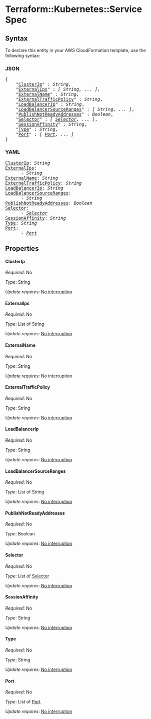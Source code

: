# Terraform::Kubernetes::Service Spec

## Syntax

To declare this entity in your AWS CloudFormation template, use the following syntax:

### JSON

<pre>
{
    "<a href="#clusterip" title="ClusterIp">ClusterIp</a>" : <i>String</i>,
    "<a href="#externalips" title="ExternalIps">ExternalIps</a>" : <i>[ String, ... ]</i>,
    "<a href="#externalname" title="ExternalName">ExternalName</a>" : <i>String</i>,
    "<a href="#externaltrafficpolicy" title="ExternalTrafficPolicy">ExternalTrafficPolicy</a>" : <i>String</i>,
    "<a href="#loadbalancerip" title="LoadBalancerIp">LoadBalancerIp</a>" : <i>String</i>,
    "<a href="#loadbalancersourceranges" title="LoadBalancerSourceRanges">LoadBalancerSourceRanges</a>" : <i>[ String, ... ]</i>,
    "<a href="#publishnotreadyaddresses" title="PublishNotReadyAddresses">PublishNotReadyAddresses</a>" : <i>Boolean</i>,
    "<a href="#selector" title="Selector">Selector</a>" : <i>[ <a href="spec-selector.md">Selector</a>, ... ]</i>,
    "<a href="#sessionaffinity" title="SessionAffinity">SessionAffinity</a>" : <i>String</i>,
    "<a href="#type" title="Type">Type</a>" : <i>String</i>,
    "<a href="#port" title="Port">Port</a>" : <i>[ <a href="spec-port.md">Port</a>, ... ]</i>
}
</pre>

### YAML

<pre>
<a href="#clusterip" title="ClusterIp">ClusterIp</a>: <i>String</i>
<a href="#externalips" title="ExternalIps">ExternalIps</a>: <i>
      - String</i>
<a href="#externalname" title="ExternalName">ExternalName</a>: <i>String</i>
<a href="#externaltrafficpolicy" title="ExternalTrafficPolicy">ExternalTrafficPolicy</a>: <i>String</i>
<a href="#loadbalancerip" title="LoadBalancerIp">LoadBalancerIp</a>: <i>String</i>
<a href="#loadbalancersourceranges" title="LoadBalancerSourceRanges">LoadBalancerSourceRanges</a>: <i>
      - String</i>
<a href="#publishnotreadyaddresses" title="PublishNotReadyAddresses">PublishNotReadyAddresses</a>: <i>Boolean</i>
<a href="#selector" title="Selector">Selector</a>: <i>
      - <a href="spec-selector.md">Selector</a></i>
<a href="#sessionaffinity" title="SessionAffinity">SessionAffinity</a>: <i>String</i>
<a href="#type" title="Type">Type</a>: <i>String</i>
<a href="#port" title="Port">Port</a>: <i>
      - <a href="spec-port.md">Port</a></i>
</pre>

## Properties

#### ClusterIp

_Required_: No

_Type_: String

_Update requires_: [No interruption](https://docs.aws.amazon.com/AWSCloudFormation/latest/UserGuide/using-cfn-updating-stacks-update-behaviors.html#update-no-interrupt)

#### ExternalIps

_Required_: No

_Type_: List of String

_Update requires_: [No interruption](https://docs.aws.amazon.com/AWSCloudFormation/latest/UserGuide/using-cfn-updating-stacks-update-behaviors.html#update-no-interrupt)

#### ExternalName

_Required_: No

_Type_: String

_Update requires_: [No interruption](https://docs.aws.amazon.com/AWSCloudFormation/latest/UserGuide/using-cfn-updating-stacks-update-behaviors.html#update-no-interrupt)

#### ExternalTrafficPolicy

_Required_: No

_Type_: String

_Update requires_: [No interruption](https://docs.aws.amazon.com/AWSCloudFormation/latest/UserGuide/using-cfn-updating-stacks-update-behaviors.html#update-no-interrupt)

#### LoadBalancerIp

_Required_: No

_Type_: String

_Update requires_: [No interruption](https://docs.aws.amazon.com/AWSCloudFormation/latest/UserGuide/using-cfn-updating-stacks-update-behaviors.html#update-no-interrupt)

#### LoadBalancerSourceRanges

_Required_: No

_Type_: List of String

_Update requires_: [No interruption](https://docs.aws.amazon.com/AWSCloudFormation/latest/UserGuide/using-cfn-updating-stacks-update-behaviors.html#update-no-interrupt)

#### PublishNotReadyAddresses

_Required_: No

_Type_: Boolean

_Update requires_: [No interruption](https://docs.aws.amazon.com/AWSCloudFormation/latest/UserGuide/using-cfn-updating-stacks-update-behaviors.html#update-no-interrupt)

#### Selector

_Required_: No

_Type_: List of <a href="spec-selector.md">Selector</a>

_Update requires_: [No interruption](https://docs.aws.amazon.com/AWSCloudFormation/latest/UserGuide/using-cfn-updating-stacks-update-behaviors.html#update-no-interrupt)

#### SessionAffinity

_Required_: No

_Type_: String

_Update requires_: [No interruption](https://docs.aws.amazon.com/AWSCloudFormation/latest/UserGuide/using-cfn-updating-stacks-update-behaviors.html#update-no-interrupt)

#### Type

_Required_: No

_Type_: String

_Update requires_: [No interruption](https://docs.aws.amazon.com/AWSCloudFormation/latest/UserGuide/using-cfn-updating-stacks-update-behaviors.html#update-no-interrupt)

#### Port

_Required_: No

_Type_: List of <a href="spec-port.md">Port</a>

_Update requires_: [No interruption](https://docs.aws.amazon.com/AWSCloudFormation/latest/UserGuide/using-cfn-updating-stacks-update-behaviors.html#update-no-interrupt)

